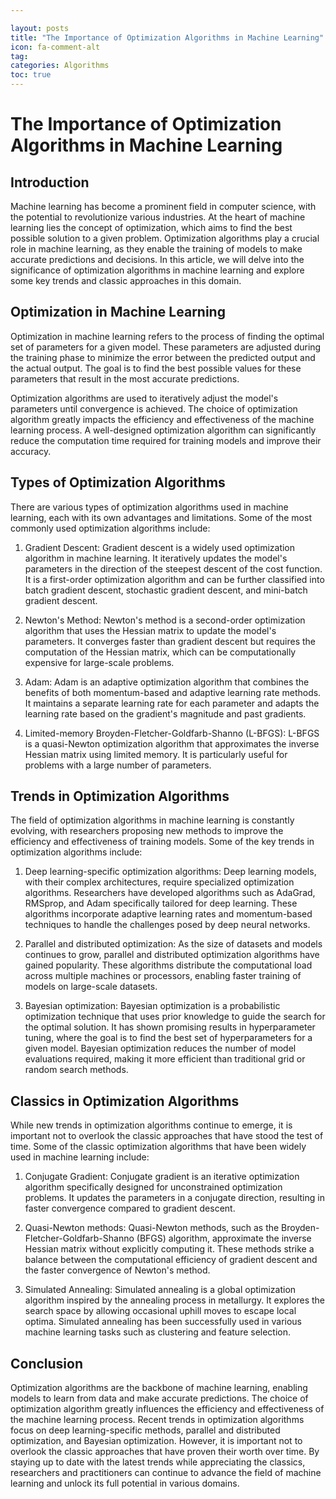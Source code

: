 ```yaml
---

layout: posts
title: "The Importance of Optimization Algorithms in Machine Learning"
icon: fa-comment-alt
tag:      
categories: Algorithms
toc: true
---
```




# The Importance of Optimization Algorithms in Machine Learning

## Introduction

Machine learning has become a prominent field in computer science, with the potential to revolutionize various industries. At the heart of machine learning lies the concept of optimization, which aims to find the best possible solution to a given problem. Optimization algorithms play a crucial role in machine learning, as they enable the training of models to make accurate predictions and decisions. In this article, we will delve into the significance of optimization algorithms in machine learning and explore some key trends and classic approaches in this domain.

## Optimization in Machine Learning

Optimization in machine learning refers to the process of finding the optimal set of parameters for a given model. These parameters are adjusted during the training phase to minimize the error between the predicted output and the actual output. The goal is to find the best possible values for these parameters that result in the most accurate predictions.

Optimization algorithms are used to iteratively adjust the model's parameters until convergence is achieved. The choice of optimization algorithm greatly impacts the efficiency and effectiveness of the machine learning process. A well-designed optimization algorithm can significantly reduce the computation time required for training models and improve their accuracy.

## Types of Optimization Algorithms

There are various types of optimization algorithms used in machine learning, each with its own advantages and limitations. Some of the most commonly used optimization algorithms include:

1. Gradient Descent: Gradient descent is a widely used optimization algorithm in machine learning. It iteratively updates the model's parameters in the direction of the steepest descent of the cost function. It is a first-order optimization algorithm and can be further classified into batch gradient descent, stochastic gradient descent, and mini-batch gradient descent.

2. Newton's Method: Newton's method is a second-order optimization algorithm that uses the Hessian matrix to update the model's parameters. It converges faster than gradient descent but requires the computation of the Hessian matrix, which can be computationally expensive for large-scale problems.

3. Adam: Adam is an adaptive optimization algorithm that combines the benefits of both momentum-based and adaptive learning rate methods. It maintains a separate learning rate for each parameter and adapts the learning rate based on the gradient's magnitude and past gradients.

4. Limited-memory Broyden-Fletcher-Goldfarb-Shanno (L-BFGS): L-BFGS is a quasi-Newton optimization algorithm that approximates the inverse Hessian matrix using limited memory. It is particularly useful for problems with a large number of parameters.

## Trends in Optimization Algorithms

The field of optimization algorithms in machine learning is constantly evolving, with researchers proposing new methods to improve the efficiency and effectiveness of training models. Some of the key trends in optimization algorithms include:

1. Deep learning-specific optimization algorithms: Deep learning models, with their complex architectures, require specialized optimization algorithms. Researchers have developed algorithms such as AdaGrad, RMSprop, and Adam specifically tailored for deep learning. These algorithms incorporate adaptive learning rates and momentum-based techniques to handle the challenges posed by deep neural networks.

2. Parallel and distributed optimization: As the size of datasets and models continues to grow, parallel and distributed optimization algorithms have gained popularity. These algorithms distribute the computational load across multiple machines or processors, enabling faster training of models on large-scale datasets.

3. Bayesian optimization: Bayesian optimization is a probabilistic optimization technique that uses prior knowledge to guide the search for the optimal solution. It has shown promising results in hyperparameter tuning, where the goal is to find the best set of hyperparameters for a given model. Bayesian optimization reduces the number of model evaluations required, making it more efficient than traditional grid or random search methods.

## Classics in Optimization Algorithms

While new trends in optimization algorithms continue to emerge, it is important not to overlook the classic approaches that have stood the test of time. Some of the classic optimization algorithms that have been widely used in machine learning include:

1. Conjugate Gradient: Conjugate gradient is an iterative optimization algorithm specifically designed for unconstrained optimization problems. It updates the parameters in a conjugate direction, resulting in faster convergence compared to gradient descent.

2. Quasi-Newton methods: Quasi-Newton methods, such as the Broyden-Fletcher-Goldfarb-Shanno (BFGS) algorithm, approximate the inverse Hessian matrix without explicitly computing it. These methods strike a balance between the computational efficiency of gradient descent and the faster convergence of Newton's method.

3. Simulated Annealing: Simulated annealing is a global optimization algorithm inspired by the annealing process in metallurgy. It explores the search space by allowing occasional uphill moves to escape local optima. Simulated annealing has been successfully used in various machine learning tasks such as clustering and feature selection.

## Conclusion

Optimization algorithms are the backbone of machine learning, enabling models to learn from data and make accurate predictions. The choice of optimization algorithm greatly influences the efficiency and effectiveness of the machine learning process. Recent trends in optimization algorithms focus on deep learning-specific methods, parallel and distributed optimization, and Bayesian optimization. However, it is important not to overlook the classic approaches that have proven their worth over time. By staying up to date with the latest trends while appreciating the classics, researchers and practitioners can continue to advance the field of machine learning and unlock its full potential in various domains.